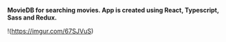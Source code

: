 **MovieDB for searching movies. App is created using React, Typescript, Sass and Redux.**

!(https://imgur.com/67SJVuS)



